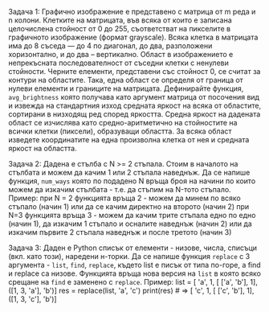 Задача 1:
Графично изображение е представено с матрица от m реда и n колони. Клетките на
матрицата, във всяка от които е записана целочислена стойност от 0 до 255, съответстват на пикселите
в графичното изображение (формат grayscale).
Всяка клетка в матрицата има до 8 съседа — до 4 по диагонал, до два, разположени хоризонтално,
и до два – вертикално.
Област в изображението е непрекъсната последователност от съседни клетки с ненулеви стойности.
Черните елементи, представени със стойност 0, се считат за контури на областите. Така, една област се
определя от граница от нулеви елементи и границите на матрицата.
Дефинирайте функция, `avg_brightness` която получава като аргумент матрица от посочения вид и
извежда на стандартния изход средната яркост на всяка от областите, сортирани в низходящ
ред според яркостта. Средна яркост на дадената област се изчислява като средно-аритметично на
стойностите на всички клетки (пиксели), образуващи областта. За всяка област изведете координатите
на една произволна клетка от нея и средната яркост на областта.

Задача 2:
Дадена е стълба с N >= 2 стъпала. Стоим в началото на стълбата и можем да качим 1 или 2 стъпала наведнъж. 
Да се напише функция, `num_ways` която по подадено N връща броя на начини по които можем да изкачим стълбата - т.е. да стъпим на N-тото стъпало.
Пример: при N = 2 функцията връща 2 - можем да минем по всяко стъпало (начин 1) или да се качим директно на второто (начин 2)
при N=3 функцията връща 3 - можем да качим трите стъпала едно по едно (начин 1), да изкачим 1 стъпало и осналите наведнъж (начин 2) или да изкачим първите 2 стъпала наведнъж и после третото (начин 3)


Задача 3:
Даден е Python списък от елементи - низове, числа, списъци (вкл. като този), наредени н-торки. Да се напише функция `replace` с 3 аргумента - `list`, `find`, `replace`,  където list e писък от типа по-горе, a find и replace са низове. Функцията връща нова версия на `list` в която всяко срещане на `find` e заменено  с `replace`.
Пример:
list = [ 'a', 1, [ ['a', 'b'], 1], ([1, 3, 'a'], 'b')]
res = replace(list, 'a', 'c')
print(res) # => [ 'c', 1, [ ['c', 'b'], 1], ([1, 3, 'c'], 'b')]